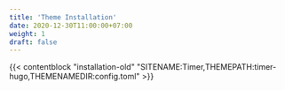 ```yaml
---
title: 'Theme Installation'
date: 2020-12-30T11:00:00+07:00
weight: 1
draft: false
---
```


{{< contentblock "installation-old" "SITENAME:Timer,THEMEPATH:timer-hugo,THEMENAMEDIR:config.toml" >}}
